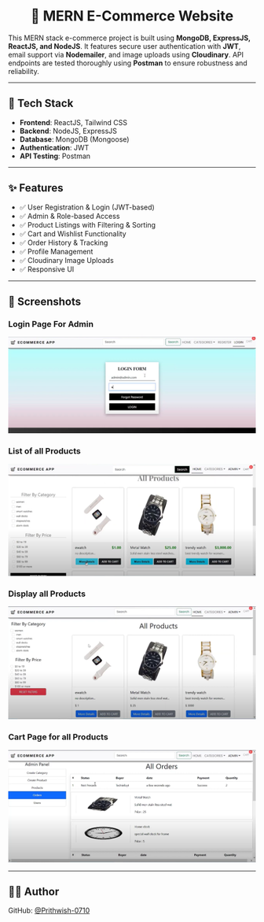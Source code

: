 <h1 align="center">🛒 MERN E-Commerce Website </h1>


This MERN stack e-commerce project is built using **MongoDB, ExpressJS, ReactJS, and NodeJS**. It features secure user authentication with **JWT**, email support via **Nodemailer**, and image uploads using **Cloudinary**. API endpoints are tested thoroughly using **Postman** to ensure robustness and reliability.

---

## 🚀 Tech Stack

- **Frontend**: ReactJS, Tailwind CSS
- **Backend**: NodeJS, ExpressJS
- **Database**: MongoDB (Mongoose)
- **Authentication**: JWT
- **API Testing**: Postman

---

## ✨ Features

- ✅ User Registration & Login (JWT-based)
- ✅ Admin & Role-based Access
- ✅ Product Listings with Filtering & Sorting
- ✅ Cart and Wishlist Functionality
- ✅ Order History & Tracking
- ✅ Profile Management
- ✅ Cloudinary Image Uploads
- ✅ Responsive UI

---

## 📸 Screenshots

### Login Page For Admin  
![image alt](https://github.com/Prithwish-0710/MernStack_Project/blob/52a598ea484eb6d0d48a22587633d4f58fef02f2/Login%20Page%20for%20Admin.png)

### List of all Products  
![image alt](https://github.com/Prithwish-0710/MernStack_Project/blob/a442912db4db5f0ffb62e88b40cee6f089e9a3d8/List%20of%20all%20Products.png)

### Display all Products
![image alt](https://github.com/Prithwish-0710/MernStack_Project/blob/c962181bfdc5bf74da29b1834e346d1fb66bed27/Products%20Display%20Page%20for%20Users.png)

### Cart Page for all Products
![image alt](https://github.com/Prithwish-0710/MernStack_Project/blob/2588d9f09f2fe010891ee9f89d203acc1dc1b083/Cart%20Page%20for%20all%20Ordered%20Products.png)


---

## 🧑‍💻 Author

GitHub: [@Prithwish-0710](https://github.com/Prithwish-0710)
